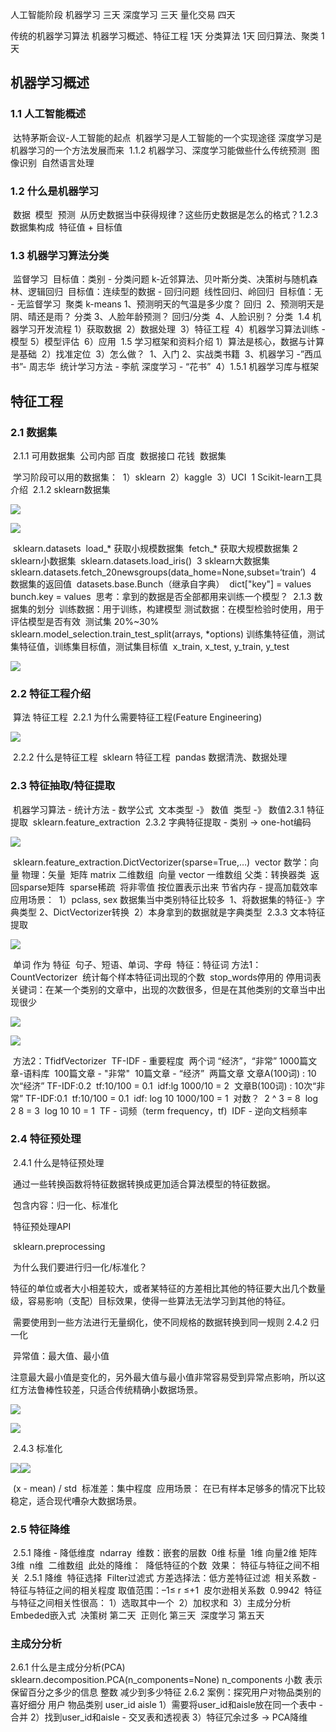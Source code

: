 人工智能阶段
    机器学习 三天
    深度学习 三天
    量化交易 四天

传统的机器学习算法
    机器学习概述、特征工程 1天
    分类算法             1天
    回归算法、聚类        1天

## 机器学习概述

###  1.1 人工智能概述

​        达特茅斯会议-人工智能的起点
​        机器学习是人工智能的一个实现途径
​        深度学习是机器学习的一个方法发展而来
​        1.1.2 机器学习、深度学习能做些什么
​            传统预测
​            图像识别
​            自然语言处理

### 1.2 什么是机器学习

​        数据
​        模型
​        预测
​        从历史数据当中获得规律？这些历史数据是怎么的格式？
​        1.2.3 数据集构成
​            特征值 + 目标值

###  1.3 机器学习算法分类

​        监督学习
​            目标值：类别 - 分类问题
​                k-近邻算法、贝叶斯分类、决策树与随机森林、逻辑回归
​            目标值：连续型的数据 - 回归问题
​                线性回归、岭回归
​        目标值：无 - 无监督学习
​            聚类 k-means
​        1、预测明天的气温是多少度？ 回归
​        2、预测明天是阴、晴还是雨？ 分类
​        3、人脸年龄预测？ 回归/分类
​        4、人脸识别？ 分类
​    1.4 机器学习开发流程
​        1）获取数据
​        2）数据处理
​        3）特征工程
​        4）机器学习算法训练 - 模型
​        5）模型评估
​        6）应用
​    1.5 学习框架和资料介绍
​        1）算法是核心，数据与计算是基础
​        2）找准定位
​        3）怎么做？
​            1、入门
​            2、实战类书籍
​            3、机器学习 -”西瓜书”- 周志华
​               统计学习方法 - 李航
​               深度学习 - “花书”
​        4）1.5.1 机器学习库与框架

## 特征工程

### 2.1 数据集

​        2.1.1 可用数据集
​            公司内部 百度
​            数据接口 花钱
​            数据集

​            学习阶段可以用的数据集：
​                1）sklearn
​                2）kaggle
​                3）UCI
​            1 Scikit-learn工具介绍
​        2.1.2 sklearn数据集

![](./img/221014203304.png)

![](./img/IMG_A90578B068C8-1.jpeg)

​            sklearn.datasets
​                load_*  获取小规模数据集
​                fetch_* 获取大规模数据集
​                2 sklearn小数据集
​                    sklearn.datasets.load_iris()
​                3 sklearn大数据集
​       sklearn.datasets.fetch_20newsgroups(data_home=None,subset=‘train’)
​                4 数据集的返回值
​                    datasets.base.Bunch（继承自字典）
​                        dict["key"] = values
​                        bunch.key = values
​                思考：拿到的数据是否全部都用来训练一个模型？
​        2.1.3 数据集的划分
​            训练数据：用于训练，构建模型
​            测试数据：在模型检验时使用，用于评估模型是否有效
​                测试集 20%~30%
​                sklearn.model_selection.train_test_split(arrays, *options)
​                训练集特征值，测试集特征值，训练集目标值，测试集目标值
​                x_train, x_test, y_train, y_test

![](./img/IMG_15DFCBBA2144-1.jpeg)

###  2.2 特征工程介绍

​        算法 特征工程
​        2.2.1 为什么需要特征工程(Feature Engineering)

![](./img/IMG_81377168751F-1.jpeg)

​        2.2.2 什么是特征工程
​            sklearn 特征工程
​            pandas 数据清洗、数据处理

###  2.3  特征抽取/特征提取

​                    机器学习算法 - 统计方法 - 数学公式
​                        文本类型 -》 数值
​                        类型 -》 数值
​                    2.3.1 特征提取
​                        sklearn.feature_extraction
​                    2.3.2 字典特征提取 - 类别 -> one-hot编码

![](./img/IMG_6F3BCAB5B831-1.jpeg)

​                        sklearn.feature_extraction.DictVectorizer(sparse=True,…)
​                        vector 数学：向量 物理：矢量
​                            矩阵 matrix 二维数组
​                            向量 vector 一维数组
​                        父类：转换器类
​                        返回sparse矩阵
​                            sparse稀疏
​                                将非零值 按位置表示出来
​                                节省内存 - 提高加载效率
​                        应用场景：
​                            1）pclass, sex 数据集当中类别特征比较多
​                                1、将数据集的特征-》字典类型
​                                2、DictVectorizer转换
​                            2）本身拿到的数据就是字典类型
​                     2.3.3 文本特征提取

![](./img/IMG_F81FEA3B0FAA-1.jpeg)

​                        单词 作为 特征
​                        句子、短语、单词、字母
​                        特征：特征词
​                        方法1：CountVectorizer
​                            统计每个样本特征词出现的个数
​                            stop_words停用的
​                            停用词表
​                        关键词：在某一个类别的文章中，出现的次数很多，但是在其他类别的文章当中出现很少

![](./img/IMG_8CDCCE2B12E4-1.jpeg)

![](./img/IMG_E21D4FE002DF-1.jpeg)

​                        方法2：TfidfVectorizer
​                            TF-IDF - 重要程度
​                            两个词 “经济”，“非常”
​                            1000篇文章-语料库
​                            100篇文章 - "非常"
​                            10篇文章 - “经济”
​                            两篇文章
​                            文章A(100词) : 10次“经济” TF-IDF:0.2
​                                tf:10/100 = 0.1
​                                idf:lg 1000/10 = 2
​                            文章B(100词) : 10次“非常” TF-IDF:0.1
​                                tf:10/100 = 0.1
​                                idf: log 10 1000/100 = 1
​                                对数？
​                                    2 ^ 3 = 8
​                                    log 2 8 = 3
​                                    log 10 10 = 1
​                            TF - 词频（term frequency，tf)
​                            IDF - 逆向文档频率

### 2.4 特征预处理

​     2.4.1 什么是特征预处理

​                  通过一些转换函数将特征数据转换成更加适合算法模型的特征数据。

​              包含内容：归一化、标准化

​              特征预处理API

​                 sklearn.preprocessing

​           为什么我们要进行归一化/标准化？

​               特征的单位或者大小相差较大，或者某特征的方差相比其他的特征要大出几个数量级，容易影响（支配）目标效果，使得一些算法无法学习到其他的特征。

​              需要使用到一些方法进行无量纲化，使不同规格的数据转换到同一规则
​        2.4.2 归一化

​                    异常值：最大值、最小值

​              注意最大最小值是变化的，另外最大值与最小值非常容易受到异常点影响，所以这红方法鲁棒性较差，只适合传统精确小数据场景。

![](./img/IMG_D6F4F7F9B3D1-1.jpeg)

![](./img/IMG_C672D0EA315A-1.jpeg)                            

​                        2.4.3 标准化

![](./img/IMG_5CC656CD590D-1.jpeg)![](./img/IMG_6F088BD73635-1.jpeg)

​                          (x - mean) / std
​                            标准差：集中程度
​                            应用场景：
​                    在已有样本足够多的情况下比较稳定，适合现代嘈杂大数据场景。

###  2.5 特征降维

​                    2.5.1 降维 - 降低维度
​                        ndarray
​                            维数：嵌套的层数
​                            0维 标量
​                            1维 向量
​                            2维 矩阵
​                            3维
​                            n维
​                        二维数组
​                            此处的降维：
​                            降低特征的个数
​                            效果：
​                            特征与特征之间不相关
​                    2.5.1 降维
​                        特征选择
​                            Filter过滤式
​                                方差选择法：低方差特征过滤
​                                相关系数 - 特征与特征之间的相关程度
​                                    取值范围：–1≤ r ≤+1
​                                    皮尔逊相关系数
​                                    0.9942
​                                    特征与特征之间相关性很高：
​                                        1）选取其中一个
​                                        2）加权求和
​                                        3）主成分分析
​                            Embeded嵌入式
​                                决策树 第二天
​                                正则化 第三天
​                                深度学习 第五天

###  主成分分析

 2.6.1 什么是主成分分析(PCA)
                                sklearn.decomposition.PCA(n_components=None)
                                n_components
                                    小数 表示保留百分之多少的信息
                                    整数 减少到多少特征
                            2.6.2 案例：探究用户对物品类别的喜好细分
                                用户          物品类别
                                user_id         aisle
                                1）需要将user_id和aisle放在同一个表中 - 合并
                                2）找到user_id和aisle - 交叉表和透视表
                                3）特征冗余过多 -> PCA降维
